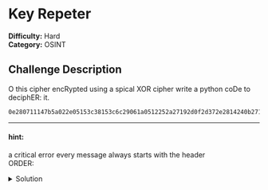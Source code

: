 # Key Repeter
**Difficulty:** Hard  
**Category:** OSINT  


## Challenge Description
O this cipher encRypted using a spical XOR cipher write a python coDe to deciphER: it.
```
0e280711147b5a022e05153c38153c6c29061a0512252a27192d0f2d372e2814240b271e1426231924082229
```
---
#### hint: 
 a critical error every message always starts with the header  
    ORDER:

<details>
<summary>Solution</summary>
challenge.py       
solution.py

**Flag:**  
`AzCTF{Az-SENCS_is_lunching_a_new_era}`  

</details>